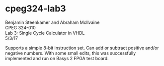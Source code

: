 # cpeg324-lab3  
Benjamin Steenkamer and Abraham McIlvaine  
CPEG 324-010  
Lab 3: Single Cycle Calculator in VHDL  
5/3/17  
  
Supports a simple 8-bit instruction set. Can add or subtract positive and/or negative numbers. With some small edits, this was successfully implemented and run on Basys 2 FPGA test board.
